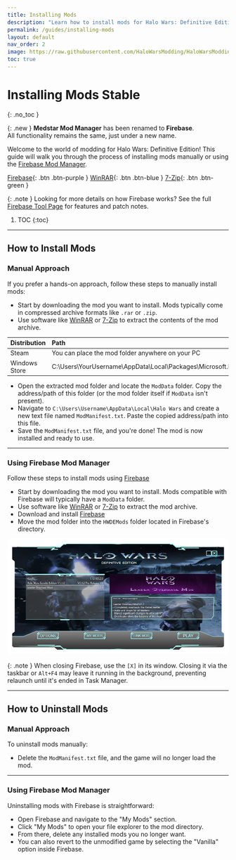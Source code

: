 ```yaml
---
title: Installing Mods
description: "Learn how to install mods for Halo Wars: Definitive Edition"
permalink: /guides/installing-mods
layout: default
nav_order: 2
image: https://raw.githubusercontent.com/HaloWarsModding/HaloWarsModding.github.io/master/resources/images/metadata/header.png
toc: true
---
```


# Installing Mods <span class="label label-green">Stable</span>
{: .no_toc }

{: .new }
**Medstar Mod Manager** has been renamed to **Firebase**.  
All functionality remains the same, just under a new name.

Welcome to the world of modding for Halo Wars: Definitive Edition! This guide will walk you through the process of installing mods manually or using the [Firebase Mod Manager](https://github.com/HaloWarsModding/Firebase).

[Firebase](https://github.com/HaloWarsModding/Firebase/releases/download/2024.5.15.2/AutoUpdatePackage.zip){: .btn .btn-purple } [WinRAR](https://www.win-rar.com/download.html){: .btn .btn-blue } [7-Zip](https://www.7-zip.org/download.html){: .btn .btn-green }

{: .note }
Looking for more details on how Firebase works? See the full [Firebase Tool Page](/tools/firebase) for features and patch notes.


1. TOC
{:toc}

---

## How to Install Mods

### Manual Approach

If you prefer a hands-on approach, follow these steps to manually install mods:

- Start by downloading the mod you want to install. Mods typically come in compressed archive formats like `.rar` or `.zip`.
- Use software like [WinRAR](https://www.win-rar.com/download.html) or [7-Zip](https://www.7-zip.org/download.html) to extract the contents of the mod archive.

| Distribution  | Path              | 
|:--------------|:------------------|
| Steam         | You can place the mod folder anywhere on your PC |
| Windows Store | C:\Users\YourUsername\AppData\Local\Packages\Microsoft.BulldogThreshold_8wekyb3d8bbwe\LocalState |

- Open the extracted mod folder and locate the `ModData` folder. Copy the address/path of this folder (or the mod folder itself if `ModData` isn't present).
- Navigate to `C:\Users\Username\AppData\Local\Halo Wars` and create a new text file named `ModManifest.txt`. Paste the copied address/path into this file.
- Save the `ModManifest.txt` file, and you're done! The mod is now installed and ready to use.

---

### Using Firebase Mod Manager

Follow these steps to install mods using [Firebase](https://github.com/HaloWarsModding/Firebase)

- Start by downloading the mod you want to install. Mods compatible with Firebase will typically have a `ModData` folder.
- Use software like [WinRAR](https://www.win-rar.com/download.html) or [7-Zip](https://www.7-zip.org/download.html) to extract the mod archive.
- Download and install [Firebase](https://github.com/HaloWarsModding/Firebase/releases/download/2024.5.15.2/AutoUpdatePackage.zip)
- Move the mod folder into the `HWDEMods` folder located in Firebase's directory.

![](https://raw.githubusercontent.com/HaloWarsModding/HaloWarsModding.github.io/master/resources/images/modmanager/1.png)

{: .note }
When closing Firebase, use the `[X]` in its window. Closing it via the taskbar or `Alt+F4` may leave it running in the background, preventing relaunch until it's ended in Task Manager.

---

## How to Uninstall Mods

### Manual Approach

To uninstall mods manually:

- Delete the `ModManifest.txt` file, and the game will no longer load the mod.

---

### Using Firebase Mod Manager

Uninstalling mods with Firebase is straightforward:

- Open Firebase and navigate to the "My Mods" section.
- Click "My Mods" to open your file explorer to the mod directory.
- From there, delete any installed mods you no longer want.
- You can also revert to the unmodified game by selecting the "Vanilla" option inside Firebase.
